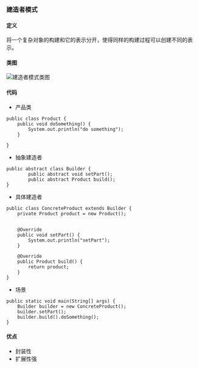 ### 建造者模式
#### 定义
将一个复杂对象的构建和它的表示分开，使得同样的构建过程可以创建不同的表示。
#### 类图
![建造者模式类图](https://github.com/yetote/StudyNote/blob/master/设计模式/res/构造者模式.png)
#### 代码
- 产品类
```
public class Product {
    public void doSomething() {
        System.out.println("do something");
    }

}
```
- 抽象建造者
```
public abstract class Builder {
        public abstract void setPart();
        public abstract Product build();
}
```
- 具体建造者
```
public class ConcreteProduct extends Builder {
    private Product product = new Product();


    @Override
    public void setPart() {
        System.out.println("setPart");
    }

    @Override
    public Product build() {
        return product;
    }
}
```
- 场景
```
public static void main(String[] args) {
    Builder builder = new ConcreteProduct();
    builder.setPart();
    builder.build().doSomething();
}
```
#### 优点
- 封装性
- 扩展性强
